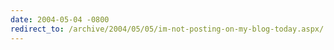 ```yaml
---
date: 2004-05-04 -0800
redirect_to: /archive/2004/05/05/im-not-posting-on-my-blog-today.aspx/
---
```

